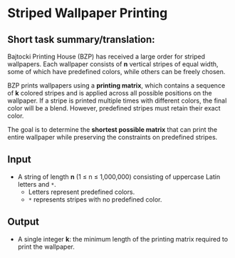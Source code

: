 # Striped Wallpaper Printing  
## Short task summary/translation:

Bajtocki Printing House (BZP) has received a large order for striped wallpapers. Each wallpaper consists of **n** vertical stripes of equal width, some of which have predefined colors, while others can be freely chosen.  

BZP prints wallpapers using a **printing matrix**, which contains a sequence of **k** colored stripes and is applied across all possible positions on the wallpaper. If a stripe is printed multiple times with different colors, the final color will be a blend. However, predefined stripes must retain their exact color.  

The goal is to determine the **shortest possible matrix** that can print the entire wallpaper while preserving the constraints on predefined stripes.  

## Input  
- A string of length **n** (1 ≤ n ≤ 1,000,000) consisting of uppercase Latin letters and `*`.  
  - Letters represent predefined colors.  
  - `*` represents stripes with no predefined color.  

## Output  
- A single integer **k**: the minimum length of the printing matrix required to print the wallpaper.  

